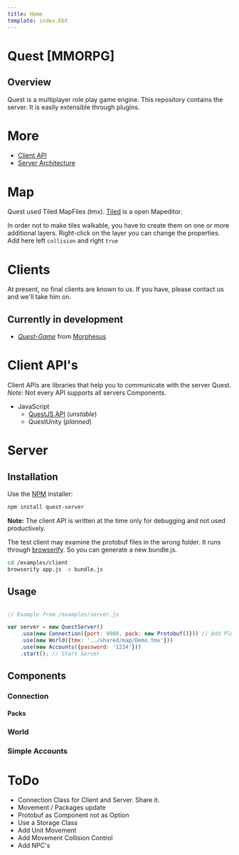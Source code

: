```yaml
---
title: Home
template: index.hbt
---
```


# Quest [MMORPG]

## Overview

Quest is a multiplayer role play game engine.  This repository contains the server. It is easily extensible through plugins.

# More

* [Client API](./apis/client-js.md)
* [Server Architecture](./apis/server.md)

# Map

Quest used Tiled MapFiles *(tmx)*. [Tiled](http://www.mapeditor.org/) is a open Mapeditor.

In order not to make tiles walkable, you have to create them on one or more additional layers. Right-click on the layer you can change the properties. Add here left `collision` and right `true`

# Clients

At present, no final clients are known to us. If you have, please contact us and we'll take him on. 

## Currently in development

* *[Quest-Game](https://github.com/InteractiveResearchLabs/Quest-Game)* from [Morphesus](https://github.com/morphesus)

# Client API's

Client APIs are libraries that help you to communicate with the server Quest. *Note:* Not every API supports all servers Components.

- JavaScript
	- [QuestJS API](./apis/client-js.md) (*unstable*) 
	- QuestUnity (*planned*)

# Server

## Installation

Use the [NPM](https://www.npmjs.com) installer:

```bash
npm install quest-server
```

**Note:** The client API is written at the time only for debugging and not used productively.

The test client may examine the protobuf files in the wrong folder. It runs through [browserify](http://browserify.org). So you can generate a new bundle.js.

```bash
cd /examples/client
browserify app.js -o bundle.js
```

## Usage

```js

// Example from /examples/server.js

var server = new QuestServer()
	.use(new Connection({port: 9000, pack: new Protobuf()})) // Add Plugins
	.use(new World({tmx: '../shared/map/Demo.tmx'}))
	.use(new Accounts({password: '1234'}))
	.start(); // Start Server

```

## Components

### Connection
#### Packs
### World
### Simple Accounts

# ToDo

- Connection Class for Client and Server. Share it.
- Movement / Packages update
- Protobuf as Component not as Option
- Use a Storage Class
- Add Unit Movement
- Add Movement Collision Control
- Add NPC's


